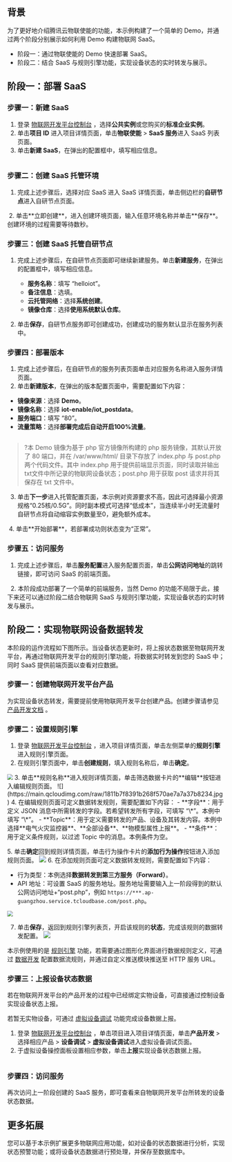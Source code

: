 ## 背景

为了更好地介绍腾讯云物联使能的功能，本示例构建了一个简单的 Demo，并通过两个阶段分别展示如何利用 Demo 构建物联网 SaaS。

- 阶段一：通过物联使能的 Demo 快速部署 SaaS。
- 阶段二：结合 SaaS 与规则引擎功能，实现设备状态的实时转发与展示。

## 阶段一：部署 SaaS

### 步骤一：新建 SaaS 

1. 登录 [物联网开发平台控制台](https://console.cloud.tencent.com/iotexplorer) ，选择**公共实例**或您购买的**标准企业实例**。
2. 单击**项目 ID** 进入项目详情页面，单击**物联使能** > **SaaS 服务**进入 SaaS 列表页面。
3. 单击**新建 SaaS**，在弹出的配置框中，填写相应信息。<br>
<img src="https://main.qcloudimg.com/raw/723b6e44a63762ca4accbbc6a0a539ce.png" alt="" style=" zoom: 80%;" />

### 步骤二：创建 SaaS 托管环境

1. 完成上述步骤后，选择对应 SaaS 进入 SaaS 详情页面，单击侧边栏的**自研节点**进入自研节点页面。
<img src="https://main.qcloudimg.com/raw/83f8cb327a61fab7a6a3ad093d8f9ef7.png" alt="" style="" />
2. 单击**立即创建**，进入创建环境页面，输入任意环境名称并单击**保存**。创建环境的过程需要等待数秒。
<img src="https://main.qcloudimg.com/raw/e5f45b0ade325b2e7567490d1abaa39c.png" alt="" style="zoom: 80%;" />

### 步骤三：创建 SaaS 托管自研节点

1. 完成上述步骤后，在自研节点页面即可继续新建服务。单击**新建服务**，在弹出的配置框中，填写相应信息。

   - **服务名称**：填写 “helloiot”。
   - **备注信息**：选填。
   - **云托管网络**：选择**系统创建**。
   - **镜像仓库**：选择**使用系统默认仓库**。

   <img src="https://main.qcloudimg.com/raw/addea7e61bd1e153076086a8ae4ebd1d.png" alt="" style="zoom: 80%;" />

2. 单击**保存**，自研节点服务即可创建成功，创建成功的服务默认显示在服务列表中。

### 步骤四：部署版本

1. 完成上述步骤后，在自研节点的服务列表页面单击对应服务名称进入服务详情页面。
2. 单击**新建版本**，在弹出的版本配置页面中，需要配置如下内容：
 - **镜像来源**：选择 **Demo**。
 - **镜像名称**：选择 **iot-enable/iot_postdata**。
 - **服务端口**：填写 “80”。
 - **流量策略**：选择**部署完成后自动开启100%流量**。

<img src="https://main.qcloudimg.com/raw/49fb36c111dae7beaa32c2f852c799b7.png" alt="" style="zoom: 80%;" />

>?本 Demo 镜像为基于 php 官方镜像所构建的 php 服务镜像，其默认开放了 80 端口，并在 /var/www/html/ 目录下存放了 index.php 与 post.php 两个代码文件。其中 index.php 用于提供前端显示页面，同时读取并输出txt文件中所记录的物联网设备状态；post.php 用于获取 post 请求并将其保存在 txt 文件中。
>
3. 单击**下一步**进入托管配置页面，本示例对资源要求不高，因此可选择最小资源规格“0.25核/0.5G”。同时副本模式可选择“低成本”，当连续半小时无流量时自研节点将自动缩容实例数量至0，避免额外成本。
<img src="https://main.qcloudimg.com/raw/f14d913f9646b8acbb921b75f29ce4ae.png" alt="" style="zoom: 80%;" />
4. 单击**开始部署**，若部署成功则状态变为“正常”。
<img src="https://main.qcloudimg.com/raw/7e95460c23c1d3f4b1cdce449b49449b.png" alt="" style="" />

### 步骤五：访问服务

1. 完成上述步骤后，单击**服务配置**进入服务配置页面，单击**公网访问地址**的跳转链接，即可访问 SaaS 的前端页面。
<img src="https://qcloudimg.tencent-cloud.cn/raw/b9dd4ad4f95abed7099c414c5e35656e.jpg" alt="" style="" />
<img src="https://qcloudimg.tencent-cloud.cn/raw/ee9abaedf1b489a2182b13fef613f32d.jpg" alt="" style="" />
2. 本阶段成功部署了一个简单的前端服务，当然 Demo 的功能不局限于此，接下来还可以通过阶段二结合物联网 SaaS 与规则引擎功能，实现设备状态的实时转发与展示。

## 阶段二：实现物联网设备数据转发

本阶段的运作流程如下图所示。当设备状态更新时，将上报状态数据至物联网开发平台，再通过物联网开发平台的规则引擎功能，将数据实时转发到您的 SaaS 中；同时 SaaS 提供前端页面以查看对应数据。
<img src="https://main.qcloudimg.com/raw/d3d688cb40424f417bbcf14df45b8a9d.jpg" alt="" style="" />

### 步骤一：创建物联网开发平台产品

为实现设备状态转发，需要提前使用物联网开发平台创建产品。创建步骤请参见 [产品开发文档](https://cloud.tencent.com/document/product/1081/34738) 。

### 步骤二：设置规则引擎

1. 登录 [物联网开发平台控制台](https://console.cloud.tencent.com/iotexplorer) ，进入项目详情页面，单击左侧菜单的**规则引擎**进入规则引擎页面。
2. 在规则引擎页面中，单击**创建规则**，填入规则名称后，单击**确定**。
<img src="https://main.qcloudimg.com/raw/c23d06c5dd85b8bfd6434c4e71272ece.jpg" style="zoom:80%;" />
3. 单击**规则名称**进入规则详情页面，单击筛选数据卡片的**编辑**按钮进入编辑规则页面。
![](https://main.qcloudimg.com/raw/1811b7f8391b268f570ae7a7a37b8234.jpg)
4. 在编辑规则页面可定义数据转发规则，需要配置如下内容：
   - **字段**：用于定义 JSON 消息中所需转发的字段。若希望转发所有字段，可填写 “\*”。本例中填写 “\*”。
   - **Topic**：用于定义需要转发的产品、设备及其转发内容。本例中选择**电气火灾监控器**、**全部设备**、**物模型属性上报**。
   - **条件**：用于定义条件规则，以过滤 Topic 中的消息。本例条件为空。

<img src="https://main.qcloudimg.com/raw/b375ff74688bd4e5088d18f2d9808326.jpg" alt="" style="zoom: 80%;" /><br>
5. 单击**确定**回到规则详情页面，单击行为操作卡片的**添加行为操作**按钮进入添加规则页面。
![](https://main.qcloudimg.com/raw/1244180e1f267f37186a3e21c1b7a33c.jpg)
6. 在添加规则页面可定义数据转发规则，需要配置如下内容：
   - 行为类型：本例选择**数据转发到第三方服务（Forward）**。
   - API 地址：可设置 SaaS 的服务地址。服务地址需要输入上一阶段得到的默认公网访问地址+“post.php”，例如 `https://***.ap-guangzhou.service.tcloudbase.com/post.php`。
<img src="https://main.qcloudimg.com/raw/17a1dcf38a22f5e972953fda71629c0c.jpg" style="zoom:80%;" />

7. 单击**保存**，返回到规则引擎列表页，开启该规则的**状态**，完成该规则的数据转发配置。
![](https://main.qcloudimg.com/raw/25f30c6bb1bfb92f06fb12bc4e57bdf0.jpg)

本示例使用的是 [规则引擎](https://cloud.tencent.com/document/product/1081/61105) 功能，若需要通过图形化界面进行数据规则定义，可通过 [数据开发](https://cloud.tencent.com/document/product/1081/61138) 配置数据流规则，并通过自定义推送模块推送至 HTTP 服务 URL。

### 步骤三：上报设备状态数据

若在物联网开发平台的产品开发的过程中已经绑定实物设备，可直接通过控制设备实现设备状态上报。

若暂无实物设备，可通过 [虚拟设备调试](https://cloud.tencent.com/document/product/1081/34741) 功能完成设备数据上报。

1. 登录 [物联网开发平台控制台](https://console.cloud.tencent.com/iotexplorer) ，单击项目进入项目详情页面，单击**产品开发** > 选择相应产品 > **设备调试** > **虚拟设备调试**进入虚拟设备调试页面。
2. 于虚拟设备操控面板设置相应参数，单击**上报**实现设备状态数据上报。
<img src="https://main.qcloudimg.com/raw/54bdaf04974bcbe5acc9f442cf6a2d40.jpg" alt=""  />

### 步骤四：访问服务

再次访问上一阶段创建的 SaaS 服务，即可查看来自物联网开发平台所转发的设备状态数据。
<img src="https://main.qcloudimg.com/raw/8f00ff646cbd493f413abee0b0e9c8cb.jpg" alt=""  />

## 更多拓展

您可以基于本示例扩展更多物联网应用功能，如对设备的状态数据进行分析，实现状态预警功能；或将设备状态数据进行预处理，并保存至数据库中。

